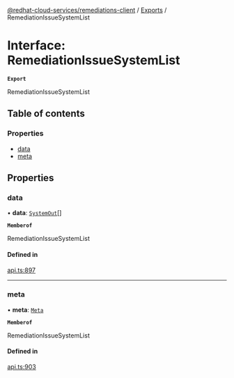 [@redhat-cloud-services/remediations-client](../README.md) / [Exports](../modules.md) / RemediationIssueSystemList

# Interface: RemediationIssueSystemList

**`Export`**

RemediationIssueSystemList

## Table of contents

### Properties

- [data](RemediationIssueSystemList.md#data)
- [meta](RemediationIssueSystemList.md#meta)

## Properties

### data

• **data**: [`SystemOut`](SystemOut.md)[]

**`Memberof`**

RemediationIssueSystemList

#### Defined in

[api.ts:897](https://github.com/RedHatInsights/javascript-clients/blob/main/packages/remediations/api.ts#L897)

___

### meta

• **meta**: [`Meta`](Meta.md)

**`Memberof`**

RemediationIssueSystemList

#### Defined in

[api.ts:903](https://github.com/RedHatInsights/javascript-clients/blob/main/packages/remediations/api.ts#L903)

